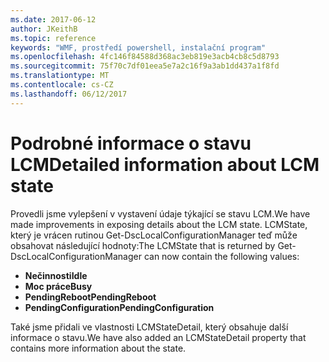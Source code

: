 ```yaml
---
ms.date: 2017-06-12
author: JKeithB
ms.topic: reference
keywords: "WMF, prostředí powershell, instalační program"
ms.openlocfilehash: 4fc146f84588d368ac3eb819e3acb4cb8c5d8793
ms.sourcegitcommit: 75f70c7df01eea5e7a2c16f9a3ab1dd437a1f8fd
ms.translationtype: MT
ms.contentlocale: cs-CZ
ms.lasthandoff: 06/12/2017
---
```

# <a name="detailed-information-about-lcm-state"></a><span data-ttu-id="cf6ab-102">Podrobné informace o stavu LCM</span><span class="sxs-lookup"><span data-stu-id="cf6ab-102">Detailed information about LCM state</span></span>

<span data-ttu-id="cf6ab-103">Provedli jsme vylepšení v vystavení údaje týkající se stavu LCM.</span><span class="sxs-lookup"><span data-stu-id="cf6ab-103">We have made improvements in exposing details about the LCM state.</span></span> <span data-ttu-id="cf6ab-104">LCMState, který je vrácen rutinou Get-DscLocalConfigurationManager teď může obsahovat následující hodnoty:</span><span class="sxs-lookup"><span data-stu-id="cf6ab-104">The LCMState that is returned by Get-DscLocalConfigurationManager can now contain the following values:</span></span>

* <span data-ttu-id="cf6ab-105">**Nečinnosti**</span><span class="sxs-lookup"><span data-stu-id="cf6ab-105">**Idle**</span></span>
* <span data-ttu-id="cf6ab-106">**Moc práce**</span><span class="sxs-lookup"><span data-stu-id="cf6ab-106">**Busy**</span></span>
* <span data-ttu-id="cf6ab-107">**PendingReboot**</span><span class="sxs-lookup"><span data-stu-id="cf6ab-107">**PendingReboot**</span></span>
* <span data-ttu-id="cf6ab-108">**PendingConfiguration**</span><span class="sxs-lookup"><span data-stu-id="cf6ab-108">**PendingConfiguration**</span></span>

<span data-ttu-id="cf6ab-109">Také jsme přidali ve vlastnosti LCMStateDetail, který obsahuje další informace o stavu.</span><span class="sxs-lookup"><span data-stu-id="cf6ab-109">We have also added an LCMStateDetail property that contains more information about the state.</span></span>

